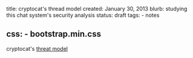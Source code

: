 title: cryptocat's thread model
created: January 30, 2013
blurb: studying this chat system's security analysis
status: draft
tags:
    - notes

css:
    - bootstrap.min.css
---

cryptocat's [threat model](https://github.com/cryptocat/cryptocat/wiki/Threat-Model)
